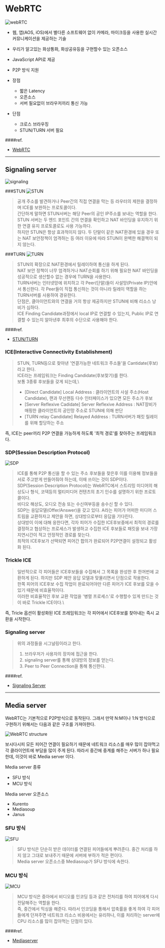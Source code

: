 # WebRTC
![webRTC](https://doublems.github.io/assets/postphoto/20210720/img_1.png)
- 웹, 앱(AOS, iOS)에서 별다른 소프트웨어 없이 카메라, 마이크등을 사용한 실시간 커뮤니케이션을 제공하는 기술
- 우리가 알고있는 화상통화, 화상공유등을 구현할수 있는 오픈소스
- JavaScript API로 제공
- P2P 방식 지원

- 장점
    - 짧은 Latency
    - 오픈소스
    - 서버 필요없이 브라우저끼리 통신 가능
- 단점
    - 크로스 브라우징
    - STUN/TURN 서버 필요
    
####ref.
- [WebRTC](https://gh402.tistory.com/38?category=935378)
---

## Signaling server
![signaling](https://lh6.googleusercontent.com/U7DErjrjC3k0cu2ZZHlTlj9siRtG8Dq6jcbs_O4LxgQkMJugmKfwvuanhkdiJW4LCr29hlkSRK5ZI7GRMBpvzKakxKDQomUgEw58FYIuq-yg_WKJV1Pu094wpDJy1s7KCs5kYqs7)

###STUN
![STUN](https://developer.mozilla.org/en-US/docs/Web/API/WebRTC_API/Protocols/webrtc-stun.png)
> 공개 주소를 발견하거나 Peer간의 직접 연결을 막는 등 라우터의 제한을 결정하며 ICE를 보완하는 프로토콜이다.\
> 간단하게 말하면 STUN서버는 해당 Peer의 공인 IP주소를 보내는 역할을 한다.\
> STUN 서버는 두 엔드 포인트 간의 연결을 확인하고 NAT 바인딩을 유지하기 위한 연결 유지 프로토콜로도 사용 가능하다.\
> 하지만 STUN은 항상 효과적이지 않다. 두 단말이 같은 NAT환경에 있을 경우 또는 NAT 보안정책이 엄격하는 등 여러 이유에 따라 STUN이 완벽한 해결책이 되지 않는다.

###TURN
![TURN](https://developer.mozilla.org/en-US/docs/Web/API/WebRTC_API/Protocols/webrtc-turn.png)
> STUN의 확장으로 NAT환경에서 릴레이하여 통신을 하게 된다.\
> NAT 보안 정책이 너무 엄격하거나 NAT순회를 하기 위해 필요한 NAT 바인딩을 성공적으로 생산할수 없는 경우에 TURN을 사용한다.\
> TURN서버는 인터넷망에 위치하고 각 Peer(단말)들이 사설망(Private IP)안에서 통신한다. 각 Peer들이 직접 통신하는 것이 아니라 릴레이 역할을 하는 TURN서버를 사용하여 경유한다.\
> 단점은, 클아이언트와의 연결을 거의 항상 제공하지만 STUN에 비해 리소스 낭비가 심하다.\
> ICE Finding Candidate과정에서 local IP로 연결할 수 있는지, Public IP로 연결할 수 있는지 알아낸후 최후의 수단으로 사용해야 한다.

####ref.
- [STUN/TURN](https://gh402.tistory.com/45?category=935378)


### ICE(Interactive Connectivity Establishment)
>STUN, TURN등으로 찾아낸 '연결가능한 네트워크 주소들'을 Cantidate(후보)라고 한다.\
> ICE라는 프레임워크는 Finding Candidate(후보찾기)를 한다.\
> 보통 3종류 후보들을 갖게 되는데,\
> - [Direct Candidate] Local Address : 클라이언트의 사설 주소(Host Candidate), 랜과 무선랜등 다수 인터페이스가 있으면 모든 주소가 후보
> - [Server Reflexive Cadidate] Server Reflexive Address : NAT장비가 매핑한 클라이언트의 공인망 주소로 STUN에 의해 판단
> - [TURN relay Candidate] Relayed Address : TURN서버가 패킷 릴레이를 위해 할당하는 주소

즉, ICE는 peer끼리 P2P 연결을 가능하게 하도록 '최적 경로'를 찾아주는 프레임워크다.

### SDP(Session Description Protocol)
![SDP](https://media.vlpt.us/images/gojaegaebal/post/a19b9710-b249-494a-aa30-4c6dddc0586f/image.png)
> ICE를 통해 P2P 통신을 할 수 있는 주소 후보들을 찾은후 이를 이용해 정보들을 서로 주고받게 만들어줘야 하는데, 이때 쓰이는 것이 SDP이다.\
> SDP(Session Description Protocol)는 WebRTC에서 스트리밍 미디어의 해상도나 형식, 코덱등의 멀티미디어 컨텐츠의 초기 인수를 설명하기 위한 프로토콜이다.\
> 비디오 해상도, 오디오 전송 또는 수신여부등을 송수신 할 수 있다.\
> SDP는 응답모델(Offer/Answer)을 갖고 있다. A라는 피어가 어떠한 미디어 스트림을 교환하자고 제안을 하면, 상대방으로부터 응답을 기다린다.\
> 상대방이 이에 대해 응한다면, 각자 피어가 수집한 ICE후보중에서 최적의 경로를 결정하고 협상하는 프로세스가 발생하고 수집한 ICE 후보들로 패킷을 보내 가장 지연시간이 적고 안정적인 경로를 찾는다.\
> 최적의 ICE후보가 선택되면 피어간 합의가 완료되어 P2P연결이 설정되고 활성화 된다.

### Trickle ICE
> 일반적으로 각 피어들은 ICE후보들을 수집해서 그 목록을 완성한 후 한꺼번에 교환하게 된다. 하지만 SDP 제안 응답 모델과 맞물리면서 단점으로 작용한다.\
> 한쪽 피어의 ICE후보 수집 작업이 완료되어야만 다른 피어가 ICE 후보를 모을 수 있기 때문에 비효율적이다.\
> 이러한 비효율적인 후보 교환 작업을 '병렬 프로세스'로 수행할수 있게 만드는 것이 바로 Trickle ICE이다.\

즉, Tricle 옵션이 활성화된 ICE 프레임워크는 각 피어에서 ICE후보를 찾아내는 즉시 교환을 시작한다. 

### Signaling server
> 위의 과정들을 시그널링이라고 한다.
> 1. 브라우저가 사용자의 장치에 접근을 한다.
> 2. signaling server를 통해 상대방의 정보를 얻는다.
> 3. Peer to Peer Connection을 통해 통신한다.

####ref.
- [Signaling Server](https://velog.io/@gojaegaebal/210307-%EA%B0%9C%EB%B0%9C%EC%9D%BC%EC%A7%8090%EC%9D%BC%EC%B0%A8-%EC%A0%95%EA%B8%80-%EB%82%98%EB%A7%8C%EC%9D%98-%EB%AC%B4%EA%B8%B0-%ED%94%84%EB%A1%9C%EC%A0%9D%ED%8A%B8-WebRTC%EB%9E%80-%EB%AC%B4%EC%97%87%EC%9D%B8%EA%B0%802-ICE-SDP-Signalling)
---

## Media server
WebRTC는 기본적으로 P2P방식으로 동작된다. 그래서 만약 N:M이나 1:N 방식으로 구현하기 위해서는 다음과 같은 구조를 가져아한다.

![WebRTC structure](https://img1.daumcdn.net/thumb/R1280x0/?scode=mtistory2&fname=https%3A%2F%2Fblog.kakaocdn.net%2Fdn%2F3ae7X%2FbtqVSuq0WxW%2FOCv3CObABsyKvDQbj0Pjy1%2Fimg.png)

보시다시피 모든 피어간 연결이 필요하기 때문에 네트워크 리소스를 매우 많이 잡아먹고 각 클라이언트에 부담을 많이 주게 된다. 따라서 중간에 중계를 해주는 서버가 하나 필요한데, 이것이 바로 Media server 이다.

Media server 종류
- SFU 방식
- MCU 방식

Media server 오픈소스
- Kurento
- Mediasoup
- Janus


### SFU 방식
![SFU](https://img1.daumcdn.net/thumb/R1280x0/?scode=mtistory2&fname=https%3A%2F%2Fblog.kakaocdn.net%2Fdn%2Fy4uuv%2FbtqVOrWc9nv%2FzXsMk2Mm9SyBDOzXsDbwy0%2Fimg.png)
> SFU 방식은 단순히 받은 데이터를 연결된 피어들에게 뿌려준다. 중간 처리를 하지 않고 그대로 보내주기 때문에 서버에 부하가 적은 편이다.\
> Media server 오픈소스중 Mediasoup가 SFU 방식에 속한다.

### MCU 방식
![MCU](https://img1.daumcdn.net/thumb/R1280x0/?scode=mtistory2&fname=https%3A%2F%2Fblog.kakaocdn.net%2Fdn%2FcJNG3o%2FbtqVTGLy8nf%2FGkoY5kfjWlmRuKSLeGooe1%2Fimg.png)
> MCU 방식은 중아에서 비디오를 인코딩 등과 같은 전처리를 하여 피어에게 다시 전달해주는 역할을 한다.\
> 즉, 중간에서 믹싱을 해준다. 따라서 인코딩을 통해서 압축률을 좋게 하여 각 피어들에게 던져주면 네트워크 리소스 비용에서는 유리하나, 이를 처리하는 server에 CPU 리소스를 많이 잡아먹는 단점이 있다.

####ref.
- [Mediaserver](https://andonekwon.tistory.com/71)